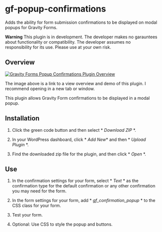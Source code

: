 # gf-popup-confirmations
Adds the ability for form submission confirmations to be displayed on modal popups for Gravity Forms.

**Warning** This plugin is in development. The developer makes no garauntees about functionality or compatibility. The developer assumes no responsibility for its use. Please use at your own risk.

## Overview

[![Gravity Forms Popup Confirmations Plugin Overview](https://img.youtube.com/vi/weQ6UwUsfZ4/0.jpg)](https://www.youtube.com/watch?v=weQ6UwUsfZ4 "Gravity Forms Popup Confirmations Plugin Overview")

The image above is a link to a view overview and demo of this plugin. I recommend opening in a new tab or window.

This plugin allows Gravity Form confirmations to be displayed in a modal popup.

## Installation

1. Click the green code button and then select * *Download ZIP* *.

2. In your WordPress dashboard, click * *Add New** and then * *Upload Plugin* *.

3. Find the downloaded zip file for the plugin, and then click * *Open* *.

## Use

1. In the confirmation settings for your form, select * *Text* * as the confirmation type for the default confirmation or any other confirmation you may need for the form.

2. In the form settings for your form, add * *gf_confirmation_popup* * to the CSS class for your form.

3. Test your form.

4. Optional: Use CSS to style the popup and buttons.
